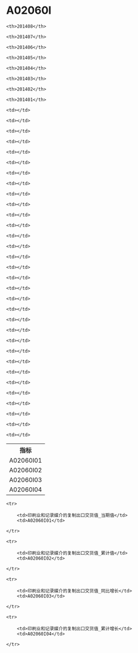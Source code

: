 A02060I
======


<table>

<tr>
    <th>指标</th>
    
    <th>201408</th>
    
    <th>201407</th>
    
    <th>201406</th>
    
    <th>201405</th>
    
    <th>201404</th>
    
    <th>201403</th>
    
    <th>201402</th>
    
    <th>201401</th>
    
</tr>


<tr>
    <td>A02060I01</td>
    
    <td></td>
    
    <td></td>
    
    <td></td>
    
    <td></td>
    
    <td></td>
    
    <td></td>
    
    <td></td>
    
    <td></td>
    

</tr>

<tr>
    <td>A02060I02</td>
    
    <td></td>
    
    <td></td>
    
    <td></td>
    
    <td></td>
    
    <td></td>
    
    <td></td>
    
    <td></td>
    
    <td></td>
    

</tr>

<tr>
    <td>A02060I03</td>
    
    <td></td>
    
    <td></td>
    
    <td></td>
    
    <td></td>
    
    <td></td>
    
    <td></td>
    
    <td></td>
    
    <td></td>
    

</tr>

<tr>
    <td>A02060I04</td>
    
    <td></td>
    
    <td></td>
    
    <td></td>
    
    <td></td>
    
    <td></td>
    
    <td></td>
    
    <td></td>
    
    <td></td>
    

</tr>


</table>

<table>
    
    <tr>

        <td>印刷业和记录媒介的复制出口交货值_当期值</td>
        <td>A02060I01</td>

    </tr>
    
    <tr>

        <td>印刷业和记录媒介的复制出口交货值_累计值</td>
        <td>A02060I02</td>

    </tr>
    
    <tr>

        <td>印刷业和记录媒介的复制出口交货值_同比增长</td>
        <td>A02060I03</td>

    </tr>
    
    <tr>

        <td>印刷业和记录媒介的复制出口交货值_累计增长</td>
        <td>A02060I04</td>

    </tr>
    
</table>